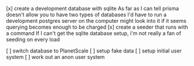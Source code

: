 [x] create a development database with sqlite
As far as I can tell prisma doesn't allow you to have two types of databases
I'd have to run a development postgres server on the computer
might look into it if it seems querying becomes enough to be charged
[x] create a seeder that runs with a command
If I can't get the sqlite database setup, i'm not really a fan of seeding on every load

[ ] switch database to PlanetScale
[ ] setup fake data
[ ] setup initial user system
[ ] work out an anon user system

